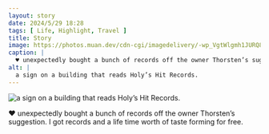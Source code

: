 ```yaml
---
layout: story
date: 2024/5/29 18:28
tags: [ Life, Highlight, Travel ]
title: Story
image: https://photos.muan.dev/cdn-cgi/imagedelivery/-wp_VgtWlgmh1JURQ8t1mg/a5a92c4e-b9f7-4a4e-0aa6-de66ee175200/public
caption: |
  ♥︎ unexpectedly bought a bunch of records off the owner Thorsten’s suggestion. I got records and a life time worth of taste forming for free.
alt: |
  a sign on a building that reads Holy’s Hit Records.
---
```


![a sign on a building that reads Holy’s Hit Records.](https://photos.muan.dev/cdn-cgi/imagedelivery/-wp_VgtWlgmh1JURQ8t1mg/a5a92c4e-b9f7-4a4e-0aa6-de66ee175200/public)

♥︎ unexpectedly bought a bunch of records off the owner Thorsten’s suggestion. I got records and a life time worth of taste forming for free.
